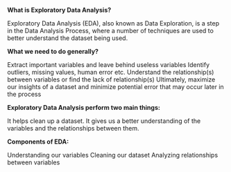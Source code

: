 **What is Exploratory Data Analysis?** 

Exploratory Data Analysis (EDA), also known as Data Exploration, is a step in the Data Analysis Process, where a number of techniques are used to better understand the dataset being used.

**What we need to do generally?**

Extract important variables and leave behind useless variables
Identify outliers, missing values, human error etc.
Understand the relationship(s) between variables or find the lack of relationship(s)
Ultimately, maximize our insights of a dataset and minimize potential error that may occur later in the process

**Exploratory Data Analysis perform two main things:**

It helps clean up a dataset.
It gives us a better understanding of the variables and the relationships between them.

**Components of EDA:**

Understanding our variables
Cleaning our dataset
Analyzing relationships between variables
